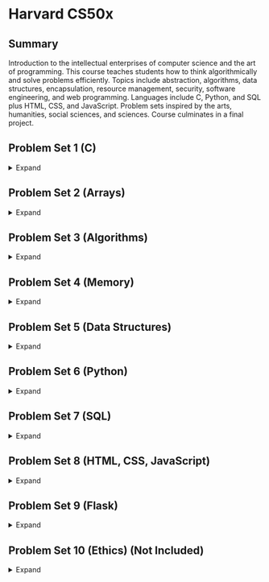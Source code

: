 # Harvard CS50x 

## Summary
Introduction to the intellectual enterprises of computer science and the art of programming. 
This course teaches students how to think algorithmically and solve problems efficiently. 
Topics include abstraction, algorithms, data structures, encapsulation, resource management, security, software engineering, and web programming. 
Languages include C, Python, and SQL plus HTML, CSS, and JavaScript. 
Problem sets inspired by the arts, humanities, social sciences, and sciences. 
Course culminates in a final project.

## Problem Set 1 (C)
<details>
    <summary>Expand</summary>

### 1. Hello
<details>
    <summary>Info</summary>
    
#### Brief
Print out message greeting user.
#### Expected output
    hello, {user input name}
</details>

### 2. Population
<details>
    <summary>Info</summary>
    
#### Brief
Determine time it takes for a puplation to reach a sepcified size.
Assume n / 3 are born each year and n / 4 die each year. Take user input start and end size and output the number of years it would take to reach the specified population.
#### Expected output
    Start size: 100
    End size: 200
    Years: 9
</details>
    
### 3. Mario (Less)
<details>
    <summary>Info</summary>
    
#### Brief
Print out a pyramid of hashes. The pyramid height is set by the user, but must be between 1 and 8. The pyramid should align to the right.
#### Expected output
         #
        ##
       ###
      ####
     #####
    ######
</details>
    
### 4. Mario (More)
<details>
    <summary>Info</summary>
    
#### Brief
Similar to mario less. Create a full pyramid of hashes. The pyramid height is set by the user between 1 and 8. 
#### Expected output
         # #
        ## ##
       ### ###
      #### ####
     ##### #####
    ###### ######
</details>
    
### 5. Cash
<details>
    <summary>Info</summary>
    
#### Brief
Calculate minimum number of coins required to make up change. Take user input change due amount. Print minimum number of coins required (US coinage).
#### Expected output
    Change owed: 0.41
    4
</details>
    
### 6. Credit
<details>
    <summary>Info</summary>
    
#### Brief
Implement Luhn's Algorithm to validate input credit card number. Prompt user for a credit card number. Return whether the number is American Express, Mastercard, Visa 
or invalid.
- Algorithm
  - Start with the second-to-last digit, multiply every other digit by 2.
  - Add these results together
  - Add all remaining numbers together
  - Add these two sums together
  - If last digit is 0 the number is valid
#### Expected output
    Number: 4003600000000014
    VISA    
</details>
</details>

## Problem Set 2 (Arrays)
<details>
    <summary>Expand</summary>
    
### 1. Scrabble
<details>
    <summary>Info</summary>
    
#### Brief
Determine which of two Scrabble words scores highest.
#### Expected output
    Player 1: Computer
    Player 2: Science
    Player 1 wins!
</details>

### 2. Readability
<details>
    <summary>Info</summary>
    
#### Brief
Implement Coleman-Liau formula. Prompt user for string. Count number of letters, words and sentences in text. Output 'Grade X'
- Formula
    - index = 0.0588 * L - 0.296 * S - 15.8
    - L = average number of letter per 100 words
    - S = average number of sentence per 100 words
#### Expected output
    Text: <user input text>
    Grade <index of text>
</details>

### 3. Caesar
<details>
    <summary>Info</summary>
    
#### Brief
Implement Ceasar's cipher.
- Ceasar's cipher
    - Encrypts message by shifting each letter
    - Letter is shifted by a specified key
    - Shifted letters wrap round back to the beginning of the alphabet
#### Expected output
    plaintext: HELLO
    ciphertext: URYYB
</details>

### 4. Substitution
<details>
    <summary>Info</summary>
    
#### Brief
Implement a substitution cipher
- Substitution cipher
    - Replace every letter with another letter. 
    - Letters are replaced based on a key 
#### Expected output
    ./substitution VCHPRZGJNTLSKFBDQWAXEUYMOI
    plaintext: hello, world
    ciphertext: jrssb, ybwsp
</details>    
</details>
    
## Problem Set 3 (Algorithms)
<details>
    <summary>Expand</summary>
    
### 1. Sort
<details>
    <summary>Info</summary>
    
#### Brief
Analyse three sorting programs to determine which algorithm they use based on run-time.
</details>
    
### 2. Plurality
<details>
    <summary>Info</summary>
    
#### Brief
Implement a program that runs a plurality election
- Plurality election
    - a.k.a first-past-the-post
    - Each voter votes for one candidate
    - Whichever has the greatest number of votes is declared the winner
#### Expected output
    ./plurality Alice Bob
    Number of voters: 3
    Vote: Alice
    Vote: Bob
    Vote: Alice
    Alice
</details>
    
### 3. Runoff
<details>
    <summary>Info</summary>

#### Brief
Implement a program that runs a runoff election
- Runoff election
    - a.k.a ranked-choice voting system
    - Voters can rank candidates in order of preference
    - Candiate with majority of first preference wins
    - If no candidate has majority candidate with fewest votes is elmininated
    - Voters who chose eliminated candidate as first choice have second choice used
    - This repeats until a candidate has a majority
#### Expected output
    ./runoff Alice Bob Charlie
    Number of voters: 5
    Rank 1: Alice
    Rank 2: Charlie
    Rank 3: Bob
    ...
    Alice
</details>

### 4. Tideman 
<details>
    <summary>Info</summary>
    
#### Brief
Implement a program that runs a Tideman election
- Tideman election
    - a.k.a ranked pairs voting system
    - Based on the winner of head-to-head elections
    - Determine for each pair of candidate the preferred candidate
    - Record margin by which they were preferred
    - Sort the pairs in decreasing order base on margin
    - Start from strongest pair lock in pairs of candidates
    - Do not create a cycle in the graph.
#### Expected output
    ./tideman Alice Bob Charlie
    Number of voters: 5
    Rank 1: Alice
    Rank 2: Charlie
    Rank 3: Bob
    ...
    Charlie
</details>
</details>
    
## Problem Set 4 (Memory)  
<details>
    <summary>Expand</summary>

### 1. Volume
<details>
    <summary>Info</summary>
    
#### Brief
Write a program that modifies audio file's volume. Do not leak any memory
#### Expected output
    ./volumn input.wav output.wav 2.0
</details>
    
### 2. Filter (Less)
<details>
    <summary>Info</summary>
     
#### Brief
Write a program that applies filters to BMPs. Implement function in helpers.c file. Complete grayscale, sepia, reflect and blur filter functions.
#### Expected output
    ./filter -r image.bmp reflected.bmp
</details>

### 3. Filter (More)
<details>
    <summary>Info</summary>
   
#### Brief
Write a program that applies filters to BMPs. Implement functions in helpers.c file. Complete grayscale, reflect, blur and edges filter functions.
#### Expected output
    ./filter -r image.bmp reflected.bmp
</details>

### 4. Recover
<details>
    <summary>Info</summary>
    
#### Brief
Write a program that recovers JPEGs from a forensic image. Generate each .jpeg image found in file. Do not leak any memory
</details>
</details>
    
## Problem Set 5 (Data Structures)
<details>
    <summary>Expand</summary>    
    
### 1. Inheritance
<details>
    <summary>Info</summary>
    
#### Brief
Simulate the inheritance of blood types for each member of a family. Complete inheritance.c
#### Expected output
    Generation 0, blood type OO
        Generation 1, blood type AO
        Generation 2, blood type BO
    Generation 1, blood type OB
        Generation 2, blood type AO
        Generation 2, blood type BO
</details>
    
### 2. Speller
<details>
    <summary>Info</summary>
    
#### Brief
Implement a program the spell-checks a file using a hash table. Implement as efficiently as possible.
#### Expected output
    ./speller texts/lalaland.txt
    MISSPELLED WORDS
    [...]
    AHHHHHHHHHHHHHHHHHHHHHHHHHHHT
    [...]
    Shangri
    [...]
    fianc
    [...]
    Sebastian's
    [...]

    WORDS MISSPELLED:
    WORDS IN DICTIONARY:
    WORDS IN TEXT:
    TIME IN load:
    TIME IN check:
    TIME IN size:
    TIME IN unload:
    TIME IN TOTAL:
</details>  
</details>
    
## Problem Set 6 (Python)
<details>
    <summary>Expand</summary>

### 1. World Cup
<details>
    <summary>Info</summary>

#### Brief
Write program that simulates the FIFA World Cup.
#### Expected output
    python tournament.py 2018m.csv
    Belgium: 20.9% chance of winning
    Brazil: 20.3% change of winning
    ...
</details>  
    
### 2. Hello
<details>
    <summary>Info</summary>

#### Brief
Python version of pset1 hello.c. Greet user.
#### Expected output
    What is your name?
    David
    hello, David
</details>
    
### 3. Mario (Less)
<details>
    <summary>Info</summary>

#### Brief
Python version of pset1 mario_less.c. Print a right aligned pyramid of hashes
#### Expected output
             #
            ##
           ###
          ####
         #####
        ######
</details>  

### 4. Mario (More)
<details>
    <summary>Info</summary>
    
#### Brief
Python version of pset1 mario_more. Print a full pyramid of hashes
#### Expected output
             # #
            ## ##
           ### ###
          #### ####
         ##### #####
        ###### ######
</details>  
    
### 5. Cash
<details>
    <summary>Info</summary>
    
#### Brief
Python version of pset1 cash.c. Return minimum number of coins needed to give change (US coinage)
#### Expected output
    Change owed: 0.41
    4
</details>
    
### 6. Credit
<details>
    <summary>Info</summary>
    
#### Brief
Python version of pset1 credit.c. Implement Luhn's algorithm. Validate a user input credit card number
#### Expected output
    Number: 378282246310005
    AMEX
</details>  

### 7. Readability
<details>
    <summary>Info</summary>
   
#### Brief
Python version of pset2 readability. Compute approximate grade level needed to understand a text. Implement the Coleman-Liau index
#### Expected output
    Text: <user input text>
    Grade <integer>
</details> 
    
### 8. DNA
<details>
    <summary>Info</summary>
    
#### Brief
Implement a program that identifies a person based on their DNA. Use Short Tandem Repeats (STRs) to find matches
#### Expected output
    python dna.py databases/large.csv sequences/5.txt
    Lavender
</details> 
</details> 
    
## Problem Set 7 (SQL)
<details>
    <summary>Expand</summary>

### 1. Songs
<details>
    <summary>Info</summary>
    
#### Brief
Write a series of queries to answer questions about a database of songs
</details> 
    
### 2. Movies
<details>
    <summary>Info</summary>
    
#### Brief
Write a series of queries to answer questions about a database of movies
</details> 
    
### 3. Fiftyville 
<details>
    <summary>Info</summary>
    
#### Brief
Write a series of queries to solve the mystery. Answer the following questions: Who is the thief? What city did the thief escape to? Who is the thief's accomplice who helped them escape?
</details> 
</details> 
    
## Problem Set 8 (HTML, CSS, JavaScript)
<details>
    <summary>Expand</summary>
    
### 1. Trivia
<details>
    <summary>Info</summary>
    
#### Brief
Write a webpage that lets users answer trivia questions. Complete HTML implementation for trivia questions. Use JavaScript to change button and text field colours when user clicks.
</details>
    
### 2. Homepage
<details>
    <summary>Info</summary>
    
#### Brief
Build a simple homepage with HTML, CSS and JavaScript.
</details> 
</details> 
    
## Problem Set 9 (Flask)
<details>
    <summary>Expand</summary>

### 1. Birthdays
<details>
    <summary>Info</summary>
    
#### Brief
Build a flask web application to keep track of friends' birthdays
</details> 
    
### 2. Finance
<details>
    <summary>Info</summary>
    
#### Brief
Build a flask web application to allows users to buy and sell stocks (demo)
</details> 
</details> 
    
## Problem Set 10 (Ethics) (Not Included)
<details>
    <summary>Expand</summary>
    
### 1. Ethics
#### Brief
Read two articles and complete a quiz on ethics in Computer Science.
### 2. Final Project
#### Brief
Any project using knowledge gained in course. Develop a project that solves an actual project and can be useful outside of CS50x. 
- Final project: Ankimate see https://github.com/naraitai/ankimate
</details> 
